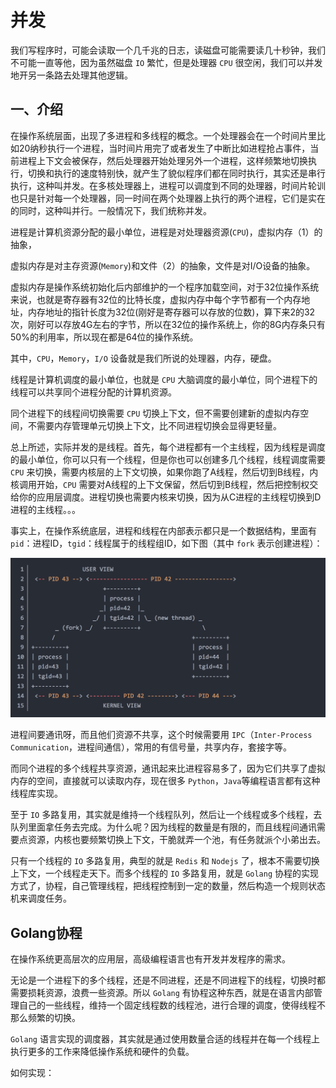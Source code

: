 # 并发

我们写程序时，可能会读取一个几千兆的日志，读磁盘可能需要读几十秒钟，我们不可能一直等他，因为虽然磁盘 `IO` 繁忙，但是处理器 `CPU` 很空闲，我们可以并发地开另一条路去处理其他逻辑。

## 一、介绍

在操作系统层面，出现了多进程和多线程的概念。一个处理器会在一个时间片里比如20纳秒执行一个进程，当时间片用完了或者发生了中断比如进程抢占事件，当前进程上下文会被保存，然后处理器开始处理另外一个进程，这样频繁地切换执行，切换和执行的速度特别快，就产生了貌似程序们都在同时执行，其实还是串行执行，这种叫并发。在多核处理器上，进程可以调度到不同的处理器，时间片轮训也只是针对每一个处理器，同一时间在两个处理器上执行的两个进程，它们是实在的同时，这种叫并行。一般情况下，我们统称并发。

进程是计算机资源分配的最小单位，进程是对处理器资源(`CPU`)，虚拟内存（1）的抽象，

虚拟内存是对主存资源(`Memory`)和文件（2）的抽象，文件是对I/O设备的抽象。

虚拟内存是操作系统初始化后内部维护的一个程序加载空间，对于32位操作系统来说，也就是寄存器有32位的比特长度，虚拟内存中每个字节都有一个内存地址，内存地址的指针长度为32位(刚好是寄存器可以存放的位数)，算下来2的32次，刚好可以存放4G左右的字节，所以在32位的操作系统上，你的8G内存条只有50%的利用率，所以现在都是64位的操作系统。

其中，`CPU`，`Memory`，`I/O` 设备就是我们所说的处理器，内存，硬盘。

线程是计算机调度的最小单位，也就是 `CPU` 大脑调度的最小单位，同个进程下的线程可以共享同个进程分配的计算机资源。

同个进程下的线程间切换需要 `CPU` 切换上下文，但不需要创建新的虚拟内存空间，不需要内存管理单元切换上下文，比不同进程切换会显得更轻量。

总上所述，实际并发的是线程。首先，每个进程都有一个主线程，因为线程是调度的最小单位，你可以只有一个线程，但是你也可以创建多几个线程，线程调度需要 `CPU` 来切换，需要内核层的上下文切换，如果你跑了A线程，然后切到B线程，内核调用开始，`CPU` 需要对A线程的上下文保留，然后切到B线程，然后把控制权交给你的应用层调度。进程切换也需要内核来切换，因为从C进程的主线程切换到D进程的主线程。。。

事实上，在操作系统底层，进程和线程在内部表示都只是一个数据结构，里面有 `pid`：进程ID，`tgid`：线程属于的线程组ID，如下图（其中 `fork` 表示创建进程）：

![](../picture/process.png)

进程间要通讯呀，而且他们资源不共享，这个时候需要用 `IPC`（`Inter-Process Communication`，进程间通信），常用的有信号量，共享内存，套接字等。

而同个进程的多个线程共享资源，通讯起来比进程容易多了，因为它们共享了虚拟内存的空间，直接就可以读取内存，现在很多 `Python`，`Java`等编程语言都有这种线程库实现。

至于 `IO` 多路复用，其实就是维持一个线程队列，然后让一个线程或多个线程，去队列里面拿任务去完成。为什么呢？因为线程的数量是有限的，而且线程间通讯需要点资源，内核也要频繁切换上下文，干脆就弄一个池，有任务就派个小弟出去。

只有一个线程的 `IO` 多路复用，典型的就是 `Redis` 和 `Nodejs` 了，根本不需要切换上下文，一个线程走天下。而多个线程的 `IO` 多路复用，就是 `Golang` 协程的实现方式了，协程，自己管理线程，把线程控制到一定的数量，然后构造一个规则状态机来调度任务。

## Golang协程

在操作系统更高层次的应用层，高级编程语言也有开发并发程序的需求。

无论是一个进程下的多个线程，还是不同进程，还是不同进程下的线程，切换时都需要损耗资源，浪费一些资源。所以 `Golang` 有协程这种东西，就是在语言内部管理自己的一些线程，维持一个固定线程数的线程池，进行合理的调度，使得线程不那么频繁的切换。

`Golang` 语言实现的调度器，其实就是通过使用数量合适的线程并在每一个线程上执行更多的工作来降低操作系统和硬件的负载。

如何实现：

```go

```